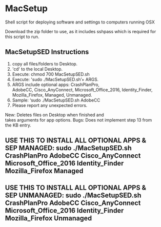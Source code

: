 # MacSetup
Shell script for deploying software and settings to computers running OSX

Download the zip folder to use, as it includes sshpass which is required for this script to run.

MacSetupSED Instructions
----------------------------------------------------
1. copy all files/folders to Desktop.             
2. 'cd' to the local Desktop.                     
3. Execute: chmod 700 MacSetupSED.sh              
4. Execute: 'sudo ./MacSetupSED.sh’+ ARGS.        
5. ARGS include optional apps: CrashPlanPro,      
 AdobeCC, Cisco_AnyConnect, Microsoft_Office_2016,
 Identity_Finder, Mozilla_Firefox, Managed, Unmanaged.                                       
6. Sample: ‘sudo ./MacSetupSED.sh AdobeCC         
7. Please report any unexpected errors.           

New: Deletes files on Desktop when finished and   
takes arguments for app options.
Bugs: Does not implement step 13  from the KB entry.                                            

USE THIS TO INSTALL ALL OPTIONAL APPS & SEP MANAGED:
sudo ./MacSetupSED.sh CrashPlanPro AdobeCC Cisco_AnyConnect Microsoft_Office_2016 Identity_Finder Mozilla_Firefox Managed
----------------------------------------------------
USE THIS TO INSTALL ALL OPTIONAL APPS & SEP UNMANAGED:
sudo ./MacSetupSED.sh CrashPlanPro AdobeCC Cisco_AnyConnect Microsoft_Office_2016 Identity_Finder Mozilla_Firefox Unmanaged
----------------------------------------------------
